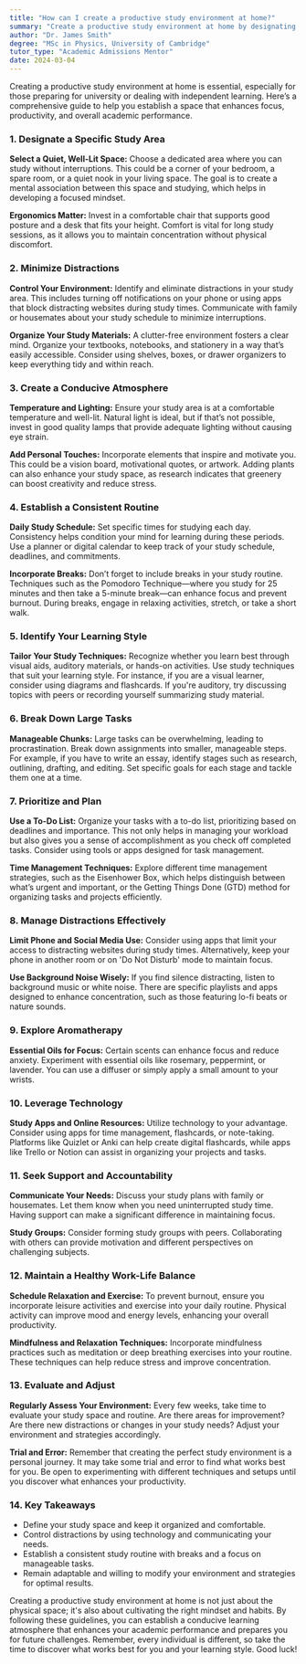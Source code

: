 ```yaml
---
title: "How can I create a productive study environment at home?"
summary: "Create a productive study environment at home by designating a quiet, well-lit space to enhance focus and boost academic performance."
author: "Dr. James Smith"
degree: "MSc in Physics, University of Cambridge"
tutor_type: "Academic Admissions Mentor"
date: 2024-03-04
---
```


Creating a productive study environment at home is essential, especially for those preparing for university or dealing with independent learning. Here’s a comprehensive guide to help you establish a space that enhances focus, productivity, and overall academic performance.

### 1. Designate a Specific Study Area

**Select a Quiet, Well-Lit Space:**
Choose a dedicated area where you can study without interruptions. This could be a corner of your bedroom, a spare room, or a quiet nook in your living space. The goal is to create a mental association between this space and studying, which helps in developing a focused mindset. 

**Ergonomics Matter:**
Invest in a comfortable chair that supports good posture and a desk that fits your height. Comfort is vital for long study sessions, as it allows you to maintain concentration without physical discomfort. 

### 2. Minimize Distractions

**Control Your Environment:**
Identify and eliminate distractions in your study area. This includes turning off notifications on your phone or using apps that block distracting websites during study times. Communicate with family or housemates about your study schedule to minimize interruptions.

**Organize Your Study Materials:**
A clutter-free environment fosters a clear mind. Organize your textbooks, notebooks, and stationery in a way that’s easily accessible. Consider using shelves, boxes, or drawer organizers to keep everything tidy and within reach.

### 3. Create a Conducive Atmosphere

**Temperature and Lighting:**
Ensure your study area is at a comfortable temperature and well-lit. Natural light is ideal, but if that’s not possible, invest in good quality lamps that provide adequate lighting without causing eye strain.

**Add Personal Touches:**
Incorporate elements that inspire and motivate you. This could be a vision board, motivational quotes, or artwork. Adding plants can also enhance your study space, as research indicates that greenery can boost creativity and reduce stress.

### 4. Establish a Consistent Routine

**Daily Study Schedule:**
Set specific times for studying each day. Consistency helps condition your mind for learning during these periods. Use a planner or digital calendar to keep track of your study schedule, deadlines, and commitments.

**Incorporate Breaks:**
Don’t forget to include breaks in your study routine. Techniques such as the Pomodoro Technique—where you study for 25 minutes and then take a 5-minute break—can enhance focus and prevent burnout. During breaks, engage in relaxing activities, stretch, or take a short walk.

### 5. Identify Your Learning Style

**Tailor Your Study Techniques:**
Recognize whether you learn best through visual aids, auditory materials, or hands-on activities. Use study techniques that suit your learning style. For instance, if you are a visual learner, consider using diagrams and flashcards. If you're auditory, try discussing topics with peers or recording yourself summarizing study material.

### 6. Break Down Large Tasks

**Manageable Chunks:**
Large tasks can be overwhelming, leading to procrastination. Break down assignments into smaller, manageable steps. For example, if you have to write an essay, identify stages such as research, outlining, drafting, and editing. Set specific goals for each stage and tackle them one at a time.

### 7. Prioritize and Plan

**Use a To-Do List:**
Organize your tasks with a to-do list, prioritizing based on deadlines and importance. This not only helps in managing your workload but also gives you a sense of accomplishment as you check off completed tasks. Consider using tools or apps designed for task management.

**Time Management Techniques:**
Explore different time management strategies, such as the Eisenhower Box, which helps distinguish between what’s urgent and important, or the Getting Things Done (GTD) method for organizing tasks and projects efficiently.

### 8. Manage Distractions Effectively

**Limit Phone and Social Media Use:**
Consider using apps that limit your access to distracting websites during study times. Alternatively, keep your phone in another room or on 'Do Not Disturb' mode to maintain focus.

**Use Background Noise Wisely:**
If you find silence distracting, listen to background music or white noise. There are specific playlists and apps designed to enhance concentration, such as those featuring lo-fi beats or nature sounds.

### 9. Explore Aromatherapy

**Essential Oils for Focus:**
Certain scents can enhance focus and reduce anxiety. Experiment with essential oils like rosemary, peppermint, or lavender. You can use a diffuser or simply apply a small amount to your wrists. 

### 10. Leverage Technology

**Study Apps and Online Resources:**
Utilize technology to your advantage. Consider using apps for time management, flashcards, or note-taking. Platforms like Quizlet or Anki can help create digital flashcards, while apps like Trello or Notion can assist in organizing your projects and tasks.

### 11. Seek Support and Accountability

**Communicate Your Needs:**
Discuss your study plans with family or housemates. Let them know when you need uninterrupted study time. Having support can make a significant difference in maintaining focus.

**Study Groups:**
Consider forming study groups with peers. Collaborating with others can provide motivation and different perspectives on challenging subjects.

### 12. Maintain a Healthy Work-Life Balance

**Schedule Relaxation and Exercise:**
To prevent burnout, ensure you incorporate leisure activities and exercise into your daily routine. Physical activity can improve mood and energy levels, enhancing your overall productivity.

**Mindfulness and Relaxation Techniques:**
Incorporate mindfulness practices such as meditation or deep breathing exercises into your routine. These techniques can help reduce stress and improve concentration.

### 13. Evaluate and Adjust

**Regularly Assess Your Environment:**
Every few weeks, take time to evaluate your study space and routine. Are there areas for improvement? Are there new distractions or changes in your study needs? Adjust your environment and strategies accordingly.

**Trial and Error:**
Remember that creating the perfect study environment is a personal journey. It may take some trial and error to find what works best for you. Be open to experimenting with different techniques and setups until you discover what enhances your productivity.

### 14. Key Takeaways

- Define your study space and keep it organized and comfortable.
- Control distractions by using technology and communicating your needs.
- Establish a consistent study routine with breaks and a focus on manageable tasks.
- Remain adaptable and willing to modify your environment and strategies for optimal results.

Creating a productive study environment at home is not just about the physical space; it's also about cultivating the right mindset and habits. By following these guidelines, you can establish a conducive learning atmosphere that enhances your academic performance and prepares you for future challenges. Remember, every individual is different, so take the time to discover what works best for you and your learning style. Good luck!
    